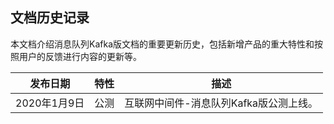 ## 文档历史记录

本文档介绍消息队列Kafka版文档的重要更新历史，包括新增产品的重大特性和按照用户的反馈进行内容的更新等。

|发布日期|特性|描述|
|-|-|-|
|2020年1月9日|公测|互联网中间件-消息队列Kafka版公测上线。|
